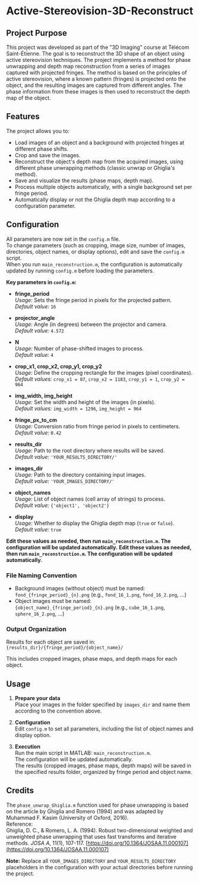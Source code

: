 # Active-Stereovision-3D-Reconstruct

## Project Purpose

This project was developed as part of the "3D Imaging" course at Télécom Saint-Étienne.
The goal is to reconstruct the 3D shape of an object using active stereovision techniques. The project implements a method for phase unwrapping and depth map reconstruction from a series of images captured with projected fringes.
The method is based on the principles of active stereovision, where a known pattern (fringes) is projected onto the object, and the resulting images are captured from different angles. The phase information from these images is then used to reconstruct the depth map of the object.

## Features

The project allows you to:
- Load images of an object and a background with projected fringes at different phase shifts.
- Crop and save the images.
- Reconstruct the object's depth map from the acquired images, using different phase unwrapping methods (classic unwrap or Ghiglia's method).
- Save and visualize the results (phase maps, depth map).
- Process multiple objects automatically, with a single background set per fringe period.
- Automatically display or not the Ghiglia depth map according to a configuration parameter.

## Configuration

All parameters are now set in the `config.m` file.  
To change parameters (such as cropping, image size, number of images, directories, object names, or display options), edit and save the `config.m` script.  
When you run `main_reconstruction.m`, the configuration is automatically updated by running `config.m` before loading the parameters.

**Key parameters in `config.m`:**

- **fringe_period**  
    *Usage:* Sets the fringe period in pixels for the projected pattern.  
    *Default value:* `16`

- **projector_angle**  
    *Usage:* Angle (in degrees) between the projector and camera.  
    *Default value:* `4.572`

- **N**  
    *Usage:* Number of phase-shifted images to process.  
    *Default value:* `4`

- **crop_x1, crop_x2, crop_y1, crop_y2**  
    *Usage:* Define the cropping rectangle for the images (pixel coordinates).  
    *Default values:* `crop_x1 = 87`, `crop_x2 = 1183`, `crop_y1 = 1`, `crop_y2 = 964`

- **img_width, img_height**  
    *Usage:* Set the width and height of the images (in pixels).  
    *Default values:* `img_width = 1296`, `img_height = 964`

- **fringe_px_to_cm**  
    *Usage:* Conversion ratio from fringe period in pixels to centimeters.  
    *Default value:* `0.42`

- **results_dir**  
    *Usage:* Path to the root directory where results will be saved.  
    *Default value:* `'YOUR_RESULTS_DIRECTORY/'`

- **images_dir**  
    *Usage:* Path to the directory containing input images.  
    *Default value:* `'YOUR_IMAGES_DIRECTORY/'`

- **object_names**  
    *Usage:* List of object names (cell array of strings) to process.  
    *Default value:* `{'object1', 'object2'}`

- **display**  
    *Usage:* Whether to display the Ghiglia depth map (`true` or `false`).  
    *Default value:* `true`

**Edit these values as needed, then run `main_reconstruction.m`. The configuration will be updated automatically.**
**Edit these values as needed, then run `main_reconstruction.m`. The configuration will be updated automatically.**

### File Naming Convention

- Background images (without object) must be named:  
  `fond_{fringe_period}_{n}.png` (e.g., `fond_16_1.png`, `fond_16_2.png`, ...)
- Object images must be named:  
  `{object_name}_{fringe_period}_{n}.png` (e.g., `cube_16_1.png`, `sphere_16_2.png`, ...)

### Output Organization

Results for each object are saved in:  
`{results_dir}/{fringe_period}/{object_name}/`

This includes cropped images, phase maps, and depth maps for each object.

## Usage

1. **Prepare your data**  
   Place your images in the folder specified by `images_dir` and name them according to the convention above.

2. **Configuration**  
   Edit `config.m` to set all parameters, including the list of object names and display option.

3. **Execution**  
   Run the main script in MATLAB: `main_reconstruction.m`.  
   The configuration will be updated automatically.  
   The results (cropped images, phase maps, depth maps) will be saved in the specified results folder, organized by fringe period and object name.

## Credits

The `phase_unwrap_Ghiglia.m` function used for phase unwrapping is based on the article by Ghiglia and Romero (1994) and was adapted by Muhammad F. Kasim (University of Oxford, 2016).  
Reference:  
Ghiglia, D. C., & Romero, L. A. (1994). Robust two-dimensional weighted and unweighted phase unwrapping that uses fast transforms and iterative methods. *JOSA A*, 11(1), 107-117. [https://doi.org/10.1364/JOSAA.11.000107](https://doi.org/10.1364/JOSAA.11.000107)

**Note:** Replace all `YOUR_IMAGES_DIRECTORY` and `YOUR_RESULTS_DIRECTORY` placeholders in the configuration with your actual directories before running the project.